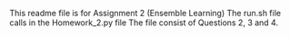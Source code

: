 This readme file is for Assignment 2 (Ensemble Learning) The run.sh file calls in the Homework_2.py file The file consist of Questions 2, 3 and 4.
